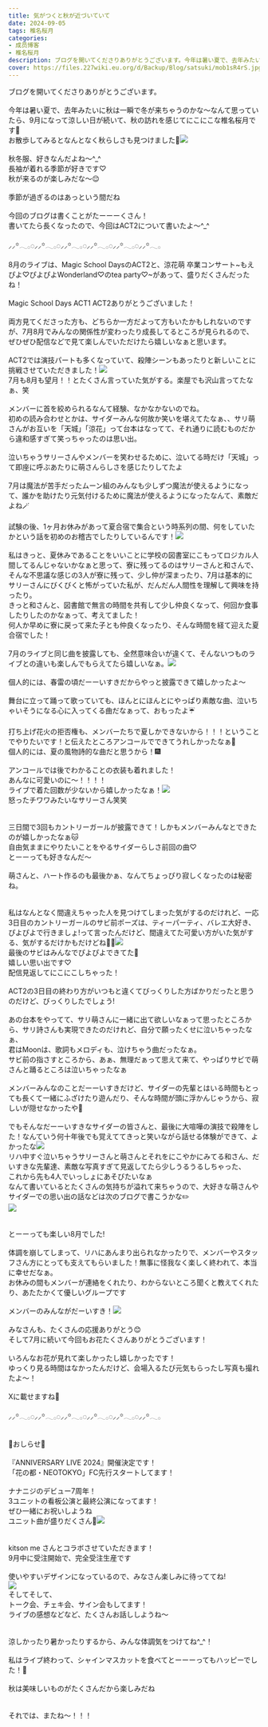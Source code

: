 ```yaml
---
title: 気がつくと秋が近づいていて
date: 2024-09-05
tags: 椎名桜月
categories: 
- 成员博客
- 椎名桜月
description: ブログを開いてくださりありがとうございます。今年は暑い夏で、去年みたいに秋は一瞬で冬が来ちゃうのかな〜なんて思っていたら、9月になって涼しい日が続いて、秋の訪れを感じてにこにこな椎名桜月です🐹お散歩...
cover: https://files.227wiki.eu.org/d/Backup/Blog/satsuki/mob1sR4rS.jpg 
---
```

<div class="blog_detail__main">
<p>ブログを開いてくださりありがとうございます。<br/><br/>今年は暑い夏で、去年みたいに秋は一瞬で冬が来ちゃうのかな〜なんて思っていたら、9月になって涼しい日が続いて、秋の訪れを感じてにこにこな椎名桜月です🐹<br/>お散歩してみるとなんとなく秋らしさも見つけました🍂<img src="https://files.227wiki.eu.org/d/Backup/Blog/satsuki/mob1sR4rS.jpg"><br/><br/>秋冬服、好きなんだよね〜^_^<br/>長袖が着れる季節が好きです♡<br/>秋が来るのが楽しみだな〜😌<br/><br/>季節が過ぎるのはあっという間だね<br/><br/>今回のブログは書くことがたーーーくさん！<br/>書いてたら長くなったので、今回はACT2について書いたよ〜^_^<br/><br/>⸝⸝꙳𓂃𓂂◌⸝⸝꙳𓂃𓂂◌⸝⸝꙳𓂃𓂂◌⸝⸝꙳𓂃𓂂◌⸝⸝꙳𓂃𓂂◌⸝⸝꙳𓂃𓂂<br/><br/>8月のライブは、Magic School DaysのACT2と、涼花萌 卒業コンサート~もえぴよ♡ぴよぴよWonderland♡のtea party♡~があって、盛りだくさんだったね！<br/><br/>Magic School Days ACT1 ACT2ありがとうございました！<br/><br/>両方見てくださった方も、どちらか一方だよって方もいたかもしれないのですが、7月8月でみんなの関係性が変わったり成長してるところが見られるので、ぜひぜひ配信などで見て楽しんでいただけたら嬉しいなぁと思います。<br/><br/>ACT2では演技パートも多くなっていて、殺陣シーンもあったりと新しいことに挑戦させていただきました！<img src="https://files.227wiki.eu.org/d/Backup/Blog/satsuki/mobeWHNZg.jpg"><br/>7月も8月も望月！！とたくさん言っていた気がする。楽屋でも沢山言ってたなぁ、笑<br/><br/>メンバーに首を絞められるなんて経験、なかなかないのでね。<br/>初めの読み合わせとかは、サイダーみんな何故か笑いを堪えてたなぁ、、サリ萌さんがお互いを「天城」「涼花」って台本はなってて、それ通りに読むものだから違和感すぎて笑っちゃったのは思い出。<br/><br/>泣いちゃうサリーさんやメンバーを笑わせるために、泣いてる時だけ「天城」って即座に呼ぶあたりに萌さんらしさを感じたりしてたよ<br/><br/>7月は魔法が苦手だったムーン組のみんなも少しずつ魔法が使えるようになって、誰かを助けたり元気付けるために魔法が使えるようになったなんて、素敵だよね🪄<br/><br/>試験の後、1ヶ月お休みがあって夏合宿で集合という時系列の間、何をしていたかという話を初めのお稽古でしたりしているんです！<img src="https://files.227wiki.eu.org/d/Backup/Blog/satsuki/mobRQ3ozJ.jpg"><br/><br/>私はきっと、夏休みであることをいいことに学校の図書室にこもってロジカル人間してるんじゃないかなぁと思って、寮に残ってるのはサリーさんと和さんで、そんな不思議な感じの3人が寮に残って、少し仲が深まったり、7月は基本的にサリーさんにびくびくと怖がっていた私が、だんだん人間性を理解して興味を持ったり。<br/>きっと和さんと、図書館で無言の時間を共有して少し仲良くなって、何回か食事したりしたのかなぁって、考えてました！<br/>何人か早めに寮に戻って来た子とも仲良くなったり、そんな時間を経て迎えた夏合宿でした！<br/><br/>7月のライブと同じ曲を披露しても、全然意味合いが違くて、そんないつものライブとの違いも楽しんでもらえてたら嬉しいなぁ。<img src="https://files.227wiki.eu.org/d/Backup/Blog/satsuki/mob8padae.jpg"><br/><br/>個人的には、春雷の頃だーーいすきだからやっと披露できて嬉しかったよ〜<br/><br/>舞台に立って踊って歌っていても、ほんとにほんとにやっぱり素敵な曲、泣いちゃいそうになる心に入ってくる曲だなぁって、おもったよ☔️<br/><br/>打ち上げ花火の拒否権も、メンバーたちで夏しかできないから！！！ということでやりたいです！と伝えたところアンコールでできてうれしかったなぁ🍉<br/>個人的には、夏の風物詩的な曲だと思うから！🎆<br/><br/>アンコールでは後でわかることの衣装も着れました！<br/>あんなに可愛いのに〜！！！！<br/>ライブで着た回数が少ないから嬉しかったなぁ！<img src="https://files.227wiki.eu.org/d/Backup/Blog/satsuki/mobd5qTZO.jpg"><br/>怒ったチワワみたいなサリーさん笑笑<br/><br/><br/>三日間で3回もカントリーガールが披露できて！しかもメンバーみんなとできたのが嬉しかったなぁ🐱<br/>自由気ままにやりたいことをやるサイダーらしさ前回の曲♡<br/>とーーっても好きなんだ〜<br/><br/>萌さんと、ハート作るのも最後かぁ、なんてちょっぴり寂しくなったのは秘密ね。<br/><br/><br/>私はなんとなく間違えちゃった人を見つけてしまった気がするのだけれど、一応3日目のカントリーガールのサビ前ポーズは、ティーパーティ、バレエ大好き、ぴよぴよで行きましょ!って言ったんだけど、間違えてた可愛い方がいた気がする、気がするだけかもだけどね🐏💤<img src="https://files.227wiki.eu.org/d/Backup/Blog/satsuki/mob6ZIeNs.jpg"><br/>最後のサビはみんなでぴよぴよできてた🐣<br/>嬉しい思い出です♡<br/>配信見返してにこにこしちゃった！<br/><br/>ACT2の3日目の終わり方がいつもと違くてびっくりした方ばかりだったと思うのだけど、びっくりしたでしょう!<br/><br/>あの台本をやってて、サリ萌さんに一緒に出て欲しいなぁって思ったところから、サリ詩さんも実現できたのだけれど、自分で願ったくせに泣いちゃったなぁ、<br/>君はMoonは、歌詞もメロディも、泣けちゃう曲だったなぁ。<br/>サビ前の指さすところから、あぁ、無理だぁって思えて来て、やっぱりサビで萌さんと踊るところは泣いちゃったなぁ<br/><br/>メンバーみんなのことだーーいすきだけど、サイダーの先輩とはいる時間もとっても長くて一緒にふざけたり遊んだり、そんな時間が頭に浮かんじゃうから、寂しいが隠せなかったや🥤<br/><br/>でもそんなだーーいすきなサイダーの皆さんと、最後に大喧嘩の演技で殺陣をした！なんていう何十年後でも覚えててきっと笑いながら話せる体験ができて、よかったな<img src="https://files.227wiki.eu.org/d/Backup/Blog/satsuki/mobxi263a.jpg"><br/>リハ中すぐ泣いちゃうサリーさんと萌さんとそれをにこやかにみてる和さん、だいすきな先輩達、素敵な写真すぎて見返してたら少しうるうるしちゃった、<br/>これから先も4人でいっしょにあそびたいなぁ<br/>なんて書いているとたくさんの気持ちが溢れて来ちゃうので、大好きな萌さんやサイダーでの思い出の話などは次のブログで書こうかな✏️<br/><img src="https://files.227wiki.eu.org/d/Backup/Blog/satsuki/mobYATqCR.jpg"><br/><br/><br/>とーーっても楽しい8月でした!<br/><br/>体調を崩してしまって、リハにあんまり出られなかったりで、メンバーやスタッフさん方にとっても支えてもらいました！無事に怪我なく楽しく終われて、本当に幸せだなぁ。<br/>お休みの間もメンバーが連絡をくれたり、わからないところ聞くと教えてくれたり、あたたかくて優しいグループです<br/><br/>メンバーのみんながだーいすき！<img src="https://files.227wiki.eu.org/d/Backup/Blog/satsuki/mobhXU7uD.jpg"><br/><br/>みなさんも、たくさんの応援ありがとう😊<br/>そして7月に続いて今回もお花たくさんありがとうございます！<br/><br/>いろんなお花が見れて楽しかったし嬉しかったです！<br/>ゆっくり見る時間はなかったんだけど、会場入るたび元気もらったし写真も撮れたよ〜！<br/><br/>Xに載せますね📸<br/><br/>⸝⸝꙳𓂃𓂂◌⸝⸝꙳𓂃𓂂◌⸝⸝꙳𓂃𓂂◌⸝⸝꙳𓂃𓂂◌⸝⸝꙳𓂃𓂂◌⸝⸝꙳𓂃𓂂<br/><br/><br/>🐹おしらせ🐹<br/><br/>『ANNIVERSARY LIVE 2024』開催決定です！<br/>「花の都・NEOTOKYO」FC先行スタートしてます！<br/><br/>ナナニジのデビュー7周年！<br/>3ユニットの看板公演と最終公演になってます！<br/>ぜひ一緒にお祝いしようね<br/>ユニット曲が盛りだくさん💓<img src="https://files.227wiki.eu.org/d/Backup/Blog/satsuki/mobU9h76r.jpg"><br/><br/><br/>kitson me さんとコラボさせていただきます！<br/>9月中に受注開始で、完全受注生産です<br/><br/>使いやすいデザインになっているので、みなさん楽しみに待っててね!<br/><img src="https://files.227wiki.eu.org/d/Backup/Blog/satsuki/mobFccjFk.jpg"><br/>そしてそして、<br/>トーク会、チェキ会、サイン会もしてます！<br/>ライブの感想などなど、たくさんお話ししようね〜<br/><br/><br/>涼しかったり暑かったりするから、みんな体調気をつけてね^_^！<br/><br/>私はライブ終わって、シャインマスカットを食べてとーーーってもハッピーでした！🍇<br/><br/>秋は美味しいものがたくさんだから楽しみだね<br/><br/><br/>それでは、またね〜！！！</img></img></img></img></img></img></img></img></img></img></img></p>
<!--twitter-->

<!--//twitter-->
</div>